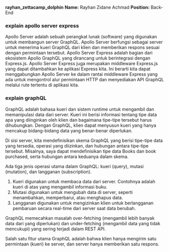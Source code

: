 ﻿**rayhan_zettacamp_dolphin**
**Name:** Rayhan Zidane Achmad
**Position:** Back-End

### explain apollo server express
Apollo Server adalah sebuah perangkat lunak (software) yang digunakan untuk membangun server GraphQL. Apollo Server berfungsi sebagai server untuk menerima kueri GraphQL dari klien dan memberikan respons sesuai dengan permintaan tersebut.
Apollo Server Express adalah bagian dari ekosistem Apollo GraphQL yang dirancang untuk berintegrasi dengan Express.js. Apollo Server Express juga merupakan middleware Express.js yang dapat ditambahkan ke aplikasi Express kita. Ini berarti kita dapat menggabungkan Apollo Server ke dalam rantai middleware Express yang ada untuk mengontrol alur permintaan HTTP dan menyediakan API GraphQL melalui rute tertentu di aplikasi kita.

### explain graphQL
GraphQL adalah bahasa kueri dan sistem runtime untuk mengambil dan memanipulasi data dari server. Kueri ini berisi informasi tentang tipe data apa yang diinginkan oleh klien dan bagaimana tipe-tipe tersebut harus dihubungkan. Dengan GraphQL, klien dapat menyusun kueri yang hanya mencakup bidang-bidang data yang benar-benar diperlukan.

Di sisi server, kita mendefinisikan skema GraphQL yang berisi tipe-tipe data yang tersedia, operasi yang diizinkan, dan hubungan antara tipe-tipe tersebut. Misalnya, saya dapat mendefinisikan tipe data Books dan book purchased, serta hubungan antara keduanya dalam skema. 

Ada tiga jenis operasi utama dalam GraphQL: kueri (query), mutasi (mutation), dan langganan (subscription).

1. Kueri digunakan untuk membaca data dari server. Contohnya adalah kueri di atas yang mengambil informasi buku.
2. Mutasi digunakan untuk mengubah data di server, seperti menambahkan, memperbarui, atau menghapus data.
3. Langganan digunakan untuk mengizinkan klien untuk berlangganan pembaruan secara real-time dari server saat data berubah.

GraphQL memecahkan masalah over-fetching (mengambil lebih banyak data dari yang diperlukan) dan under-fetching (mengambil data yang tidak mencukupi) yang sering terjadi dalam REST API. 

Salah satu fitur utama GraphQL adalah bahwa klien hanya mengirim satu permintaan (kueri) ke server, dan server hanya memberikan satu respons.

